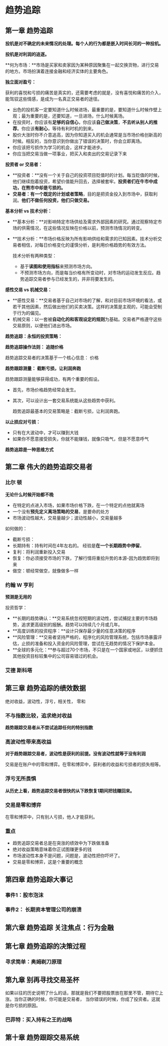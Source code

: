 # 趋势追踪

## 第一章 趋势追踪

**投机是对不确定的未来情况的处理。每个人的行为都是嵌入时间长河的一种投机。**

**投机是对利润的追逐。**

**何为市场：**市场是买家和卖家因为某种原因聚集在一起交换货物，进行交易的地方。市场扮演着连接金融和经济实体的主要角色。

**独立面对盈亏：**

获利的喜悦和亏损的痛苦是真实的，还需要考虑的就是，没有喜悦和痛苦的介入，能驾驭这些情感，是成为一名真正交易者的途径。

- 出色的投机客一定要知道什么时候进场，最重要的是，要知道什么时候作壁上观；最为重要的是，还要知道，一旦进场，什么时候离场。
- 在投资时，你应该有**足够的自信心**，你应该**自己做决策**，**不去听从别人的推荐**。你应该**有耐心**，等待有利时机的到来。
- 股价大涨时你不介意追高，因为你知道买入的机会通常是当市场价格创新高的时候。相反的，当你意识到你做出了错误的决策时，你会立即离场。
- 你应该把亏损作为学习的机会，这样才能进步。
- 你应当把交易当做一项事业，把买入和卖出的交易记录下来

**投资者 or 交易者：** 

- **投资者：**没有一个关于自己的投资项目贬值时的计划。每当贬值的时候，他们继续抱着投资，希望价值能升回去，选择被套牢。**投资者们在牛市中成功，在熊市中却是亏损的。**
- **交易者：**有一个**既定的计划或者策略**，目的是把资金投入到市场中，获取利润。**他们不做任何投资，他们只做交易。**

**基本分析 vs 技术分析：**

- **基本分析：**对影响特定市场供给及需求外部因素的研究。通过观察特定市场的供需情况，在这些情况反映在价格以前，预测市场情况的转变。
- **技术分析：**市场价格反映为所有影响供给和需求的已知因素。技术分析交易者相信，对每日价格变化的谨慎分析，是利用价格趋势的有效方法。

  技术分析有两种类型：
  - 基于**读图和使用指标**来预测市场方向。
  - 不预测市场方向，而是每当价格有所变动时，对市场的运动发生反应。趋势追踪交易者参与已经发生的，并非将要发生的。

**感性交易 vs 机械交易：**

- **感性交易：**交易者基于自己对市场的了解，和对目前市场环境的看法，或若干其他因素，然后做出他们的买卖决策。这样的决策是主观的，可能会受制于行为的偏见。
- 机械交易：以一套被**自动化的和客观设定的规则**为基础。交易者严格遵守这些交易原则，以便他们进出市场。

**趋势追踪：永恒的投资策略：**

**趋势追踪操作法则： 追随价格**

趋势追踪交易者的决策基于一个核心信息： 价格

**趋势跟踪测量： 截断亏损，让利润奔跑**

趋势跟踪测量能够获得成功，有两个重要的假设。

- 首先，市场价格趋势经常会发生。

- 其次，可以设计出一套交易系统能从这些趋势中获利。

   趋势追踪最基本的交易策略是：截断亏损，让利润奔跑。

**以止损应对亏损：**

- 只有在大波动中，才可以赚到大钱
- 如果你不愿意接受损失，你就不能赚钱，就像只吸气，但是不愿意呼气

**趋势追踪是一种思维方式**



##  第二章 伟大的趋势追踪交易者

### 比尔 顿

**无论什么时候开始都不晚**

- 在特定的点进入市场，如果市场价格下跌，在一个特定的点他就离场
- 一个没有**预先定义离场策略的交易**，是要命的处方
- 市场波动性越大，交易量越少；波动性越小，交易量越多

如何做的：

- 截断亏损：
- 长期持有：持有时间在4年左右的。 经验是**在一个长期趋势中停留**。
- 复利：将利润重新投入交易
- 恢复：你必须接受市场的下跌，了解行情将重拾升势的本源-因为趋势即将到来
- 做空：顿经常做空，就像做多一样

### 约翰 W 亨利

**预测是无用的**

投资哲学：

- **长期的趋势确认：**交易系统忽视短期的波动性，尝试捕捉主要的市场趋势，追求更高级别的报酬。趋势可以持续几个月或几年。
- **高度训练的投资程序：**设计只保存最少量的任意决策的程序
- **风险管理：**交易者坚持严格的，程序化的风险管理系统，包括市场暴露评估，止损的准备和投入资金的风险管理，尝试在无趋势的情况下保护本金。
- **全球的多元化：**参与超过70个市场，不只是在一个国家或地区，以便抓住其他投资目标较集中的公司容易错过的机会。

### 艾德 斯科塔



## 第三章 趋势追踪的绩效数据

绝对收益，波动性，浮亏，相关性， 零和

### 不与指数比较，追求绝对收益

**趋势跟踪交易者从不尝试追踪任何的特别指数**

### 高波动性带来高收益

**对于趋势跟踪交易者，波动性是获利的前提。没有波动性就等于没有利润**

交易是在账户中的零和博弈。在零和博弈中，获利者的收益和亏损者的损失相等。

### 浮亏无所畏惧

**从历史上看，趋势追踪交易者很快的从下跌恢复1期间把钱赚回来。**

### 交易是零和博弈

在零和博弈中，只有别人亏损，他人才能获利。



### 重点

- 趋势追踪交易者总是在突涨的绩效中为下跌做准备
- 绝对收益策略意味着你正试图赚更多的钱
- 市场波动性本身不是问题，问题是，波动性把你吓坏了。
- 交易是零和博弈，这是个重要的概念

## 第四章 趋势追踪大事记

### 事件1：股市泡沫



### 事件2： 长期资本管理公司的崩溃



## 第六章 趋势追踪 关注焦点：行为金融





## 第七章 趋势追踪的决策过程

### 寻求简单：奥姆剃刀原理



## 第九章 别再寻找交易圣杯

如果以往的历史说明了什么的话，那就是我们不要把股票放在那里不管，期待它上涨。当你正确的时候，你可能是交易者， 当你错误的时候，你成了投资者。这就是你亏损的原因。

### 巴菲特：买入持有之王的战略





## 第十章 趋势跟踪交易系统

